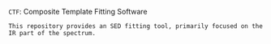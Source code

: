 ``CTF``: Composite Template Fitting Software
~~~~~~~~~~~~~~~~~~~~~~~~~~~~~~~~~~~~~~~~~~~~~~~~~~~~~~~~~~~~~~~
This repository provides an SED fitting tool, primarily focused on the IR part of the spectrum.
